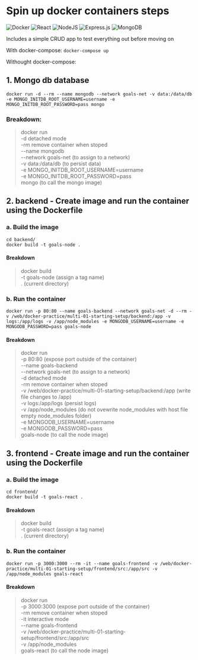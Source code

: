 # Spin up docker containers steps
![Docker](https://img.shields.io/badge/docker-%230db7ed.svg?style=for-the-badge&logo=docker&logoColor=white)
![React](https://img.shields.io/badge/react-%2320232a.svg?style=for-the-badge&logo=react&logoColor=%2361DAFB)
![NodeJS](https://img.shields.io/badge/node.js-6DA55F?style=for-the-badge&logo=node.js&logoColor=white)
![Express.js](https://img.shields.io/badge/express.js-%23404d59.svg?style=for-the-badge&logo=express&logoColor=%2361DAFB)
![MongoDB](https://img.shields.io/badge/MongoDB-%234ea94b.svg?style=for-the-badge&logo=mongodb&logoColor=white)

Includes a simple CRUD app to test everything out before moving on

With docker-compose: 
`docker-compose up`

Withought docker-compose:

## 1. Mongo db database

`docker run -d --rm --name mongodb --network goals-net -v data:/data/db -e MONGO_INITDB_ROOT_USERNAME=username -e MONGO_INITDB_ROOT_PASSWORD=pass mongo`

### Breakdown:

> docker run <br>
> -d detached mode <br>
> -rm remove container when stoped <br>
> --name mongodb <br>
> --network goals-net (to assign to a network) <br>
> -v data:/data/db (to persist data) <br>
> -e MONGO_INITDB_ROOT_USERNAME=username <br>
> -e MONGO_INITDB_ROOT_PASSWORD=pass <br>
> mongo (to call the mongo image)<br>

## 2. backend - Create image and run the container using the Dockerfile

### a. Build the image

`cd backend/`<br>
`docker build -t goals-node .`

#### Breakdown

> docker build<br>
> -t goals-node (assign a tag name)<br>
> . (current directory)

### b. Run the container

`docker run -p 80:80 --name goals-backend --network goals-net -d --rm -v /web/docker-practice/multi-01-starting-setup/backend:/app -v logs:/app/logs -v /app/node_modules -e MONGODB_USERNAME=username -e MONGODB_PASSWORD=pass goals-node`

#### Breakdown

> docker run <br>
> -p 80:80 (expose port outside of the container)<br>
> --name goals-backend<br>
> --network goals-net (to assign to a network) <br>
> -d detached mode <br>
> -rm remove container when stoped <br>
> -v /web/docker-practice/multi-01-starting-setup/backend:/app (write file changes to /app)<br>
> -v logs:/app/logs (persist logs)<br>
> -v /app/node_modules (do not ovewrite node_modules with host file empty node_modules folder)<br>
> -e MONGODB_USERNAME=username<br>
> -e MONGODB_PASSWORD=pass<br>
> goals-node (to call the node image)<br>

## 3. frontend - Create image and run the container using the Dockerfile

### a. Build the image

`cd frontend/`<br>
`docker build -t goals-react .`

#### Breakdown

> docker build<br>
> -t goals-react (assign a tag name)<br>
> . (current directory)

### b. Run the container

`docker run -p 3000:3000 --rm -it --name goals-frontend -v /web/docker-practice/multi-01-starting-setup/frontend/src:/app/src -v /app/node_modules goals-react`

#### Breakdown

> docker run<br>
> -p 3000:3000 (expose port outside of the container)<br>
> -rm remove container when stoped<br>
> -it interactive mode<br>
> --name goals-frontend<br>
> -v /web/docker-practice/multi-01-starting-setup/frontend/src:/app/src<br>
> -v /app/node_modules<br>
> goals-react (to call the node image)<br>
